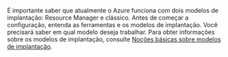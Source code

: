 É importante saber que atualmente o Azure funciona com dois modelos de implantação: Resource Manager e clássico. Antes de começar a configuração, entenda as ferramentas e os modelos de implantação. Você precisará saber em qual modelo deseja trabalhar. Para obter informações sobre os modelos de implantação, consulte [Noções básicas sobre modelos de implantação](../articles/resource-manager-deployment-model.md).

